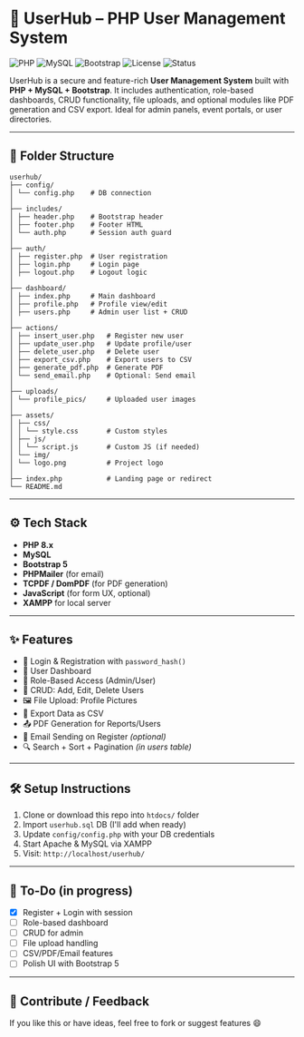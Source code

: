 # 🚀 UserHub – PHP User Management System

![PHP](https://img.shields.io/badge/PHP-8.x-blue)
![MySQL](https://img.shields.io/badge/MySQL-Database-orange)
![Bootstrap](https://img.shields.io/badge/Bootstrap-5-purple)
![License](https://img.shields.io/badge/license-MIT-green)
![Status](https://img.shields.io/badge/status-Active-brightgreen)

UserHub is a secure and feature-rich **User Management System** built with **PHP + MySQL + Bootstrap**. It includes authentication, role-based dashboards, CRUD functionality, file uploads, and optional modules like PDF generation and CSV export. Ideal for admin panels, event portals, or user directories.

---

## 📁 Folder Structure

```
userhub/
├── config/
│ └── config.php    # DB connection
│
├── includes/
│ ├── header.php    # Bootstrap header
│ ├── footer.php    # Footer HTML
│ └── auth.php      # Session auth guard
│
├── auth/
│ ├── register.php  # User registration
│ ├── login.php     # Login page
│ ├── logout.php    # Logout logic
│
├── dashboard/
│ ├── index.php     # Main dashboard
│ ├── profile.php   # Profile view/edit
│ ├── users.php     # Admin user list + CRUD
│
├── actions/
│ ├── insert_user.php   # Register new user
│ ├── update_user.php   # Update profile/user
│ ├── delete_user.php   # Delete user
│ ├── export_csv.php    # Export users to CSV
│ ├── generate_pdf.php  # Generate PDF
│ └── send_email.php    # Optional: Send email
│
├── uploads/
│ └── profile_pics/     # Uploaded user images
│
├── assets/
│ ├── css/
│ │ └── style.css       # Custom styles
│ ├── js/
│ │ └── script.js       # Custom JS (if needed)
│ └── img/
│ └── logo.png          # Project logo
│
├── index.php           # Landing page or redirect
└── README.md           
```


---

## ⚙️ Tech Stack

- **PHP 8.x**
- **MySQL**
- **Bootstrap 5**
- **PHPMailer** (for email)
- **TCPDF / DomPDF** (for PDF generation)
- **JavaScript** (for form UX, optional)
- **XAMPP** for local server

---

## ✨ Features

- 🔐 Login & Registration with `password_hash()`
- 🧑 User Dashboard
- 👮 Role-Based Access (Admin/User)
- 🧾 CRUD: Add, Edit, Delete Users
- 🖼 File Upload: Profile Pictures
- 📄 Export Data as CSV
- 📤 PDF Generation for Reports/Users
- 📧 Email Sending on Register *(optional)*
- 🔍 Search + Sort + Pagination *(in users table)*

---

## 🛠 Setup Instructions

1. Clone or download this repo into `htdocs/` folder
2. Import `userhub.sql` DB (I'll add when ready)
3. Update `config/config.php` with your DB credentials
4. Start Apache & MySQL via XAMPP
5. Visit: `http://localhost/userhub/`

---

## 📌 To-Do (in progress)
- [x] Register + Login with session
- [ ] Role-based dashboard
- [ ] CRUD for admin
- [ ] File upload handling
- [ ] CSV/PDF/Email features
- [ ] Polish UI with Bootstrap 5

---

## 💬 Contribute / Feedback

If you like this or have ideas, feel free to fork or suggest features 😄
